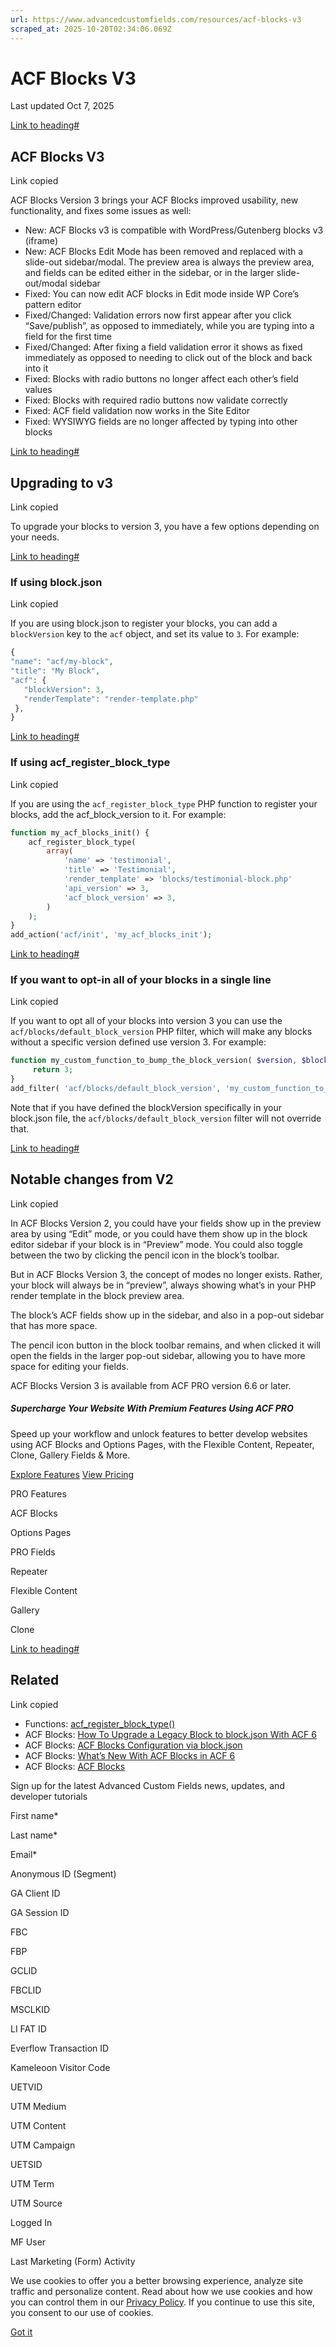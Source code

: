 ```yaml
---
url: https://www.advancedcustomfields.com/resources/acf-blocks-v3
scraped_at: 2025-10-20T02:34:06.069Z
---
```


# ACF Blocks V3

Last updated Oct 7, 2025

[Link to heading#](https://www.advancedcustomfields.com/resources/acf-blocks-v3/#acf-blocks-v3)

## ACF Blocks V3

Link copied

ACF Blocks Version 3 brings your ACF Blocks improved usability, new functionality, and fixes some issues as well:

- New: ACF Blocks v3 is compatible with WordPress/Gutenberg blocks v3 (iframe)
- New: ACF Blocks Edit Mode has been removed and replaced with a slide-out sidebar/modal. The preview area is always the preview area, and fields can be edited either in the sidebar, or in the larger slide-out/modal sidebar
- Fixed: You can now edit ACF blocks in Edit mode inside WP Core’s pattern editor
- Fixed/Changed: Validation errors now first appear after you click “Save/publish”, as opposed to immediately, while you are typing into a field for the first time
- Fixed/Changed: After fixing a field validation error it shows as fixed immediately as opposed to needing to click out of the block and back into it
- Fixed: Blocks with radio buttons no longer affect each other’s field values
- Fixed: Blocks with required radio buttons now validate correctly
- Fixed: ACF field validation now works in the Site Editor
- Fixed: WYSIWYG fields are no longer affected by typing into other blocks

[Link to heading#](https://www.advancedcustomfields.com/resources/acf-blocks-v3/#upgrading-to-v3)

## Upgrading to v3

Link copied

To upgrade your blocks to version 3, you have a few options depending on your needs.

[Link to heading#](https://www.advancedcustomfields.com/resources/acf-blocks-v3/#if-using-blockjson)

### If using block.json

Link copied

If you are using block.json to register your blocks, you can add a `blockVersion` key to the `acf` object, and set its value to `3`. For example:

```php
{
"name": "acf/my-block",
"title": "My Block",
"acf": {
   "blockVersion": 3,
   "renderTemplate": "render-template.php"
 },
}
```

[Link to heading#](https://www.advancedcustomfields.com/resources/acf-blocks-v3/#if-using-acfregisterblocktype)

### If using acf\_register\_block\_type

Link copied

If you are using the `acf_register_block_type` PHP function to register your blocks, add the acf\_block\_version to it. For example:

```php
function my_acf_blocks_init() {
    acf_register_block_type(
        array(
            'name' => 'testimonial',
            'title' => 'Testimonial',
            'render_template' => 'blocks/testimonial-block.php'
            'api_version' => 3,
            'acf_block_version' => 3,
        )
    );
}
add_action('acf/init', 'my_acf_blocks_init');
```

[Link to heading#](https://www.advancedcustomfields.com/resources/acf-blocks-v3/#if-you-want-to-opt-in-all-of-your-blocks-in-a-single-line)

### If you want to opt-in all of your blocks in a single line

Link copied

If you want to opt all of your blocks into version 3 you can use the `acf/blocks/default_block_version` PHP filter, which will make any blocks without a specific version defined use version 3. For example:

```php
function my_custom_function_to_bump_the_block_version( $version, $block ) {
     return 3;
}
add_filter( 'acf/blocks/default_block_version', 'my_custom_function_to_bump_the_block_version', 10, 2 );
```

Note that if you have defined the blockVersion specifically in your block.json file, the `acf/blocks/default_block_version` filter will not override that.

[Link to heading#](https://www.advancedcustomfields.com/resources/acf-blocks-v3/#notable-changes-from-v2)

## Notable changes from V2

Link copied

In ACF Blocks Version 2, you could have your fields show up in the preview area by using “Edit” mode, or you could have them show up in the block editor sidebar if your block is in “Preview” mode. You could also toggle between the two by clicking the pencil icon in the block’s toolbar.

But in ACF Blocks Version 3, the concept of modes no longer exists. Rather, your block will always be in “preview”, always showing what’s in your PHP render template in the block preview area.

The block’s ACF fields show up in the sidebar, and also in a pop-out sidebar that has more space.

The pencil icon button in the block toolbar remains, and when clicked it will open the fields in the larger pop-out sidebar, allowing you to have more space for editing your fields.

ACF Blocks Version 3 is available from ACF PRO version 6.6 or later.

##### Supercharge Your Website With Premium Features Using ACF PRO

Speed up your workflow and unlock features to better develop websites using ACF Blocks and Options Pages, with the Flexible Content, Repeater,
Clone, Gallery Fields & More.


[Explore Features](https://www.advancedcustomfields.com/pro/) [View Pricing](https://www.advancedcustomfields.com/pro/#pricing-table/)

PRO Features

ACF Blocks

Options Pages

PRO Fields

Repeater

Flexible Content

Gallery

Clone

[Link to heading#](https://www.advancedcustomfields.com/resources/acf-blocks-v3/#related)

## Related

Link copied

- Functions: [acf\_register\_block\_type()](https://www.advancedcustomfields.com/resources/acf_register_block_type/)
- ACF Blocks: [How To Upgrade a Legacy Block to block.json With ACF 6](https://www.advancedcustomfields.com/resources/how-to-upgrade-a-legacy-block-to-block-json-with-acf-6/)
- ACF Blocks: [ACF Blocks Configuration via block.json](https://www.advancedcustomfields.com/resources/acf-block-configuration-via-block-json/)
- ACF Blocks: [What’s New With ACF Blocks in ACF 6](https://www.advancedcustomfields.com/resources/whats-new-with-acf-blocks-in-acf-6/)
- ACF Blocks: [ACF Blocks](https://www.advancedcustomfields.com/resources/blocks/)

Sign up for the latest Advanced Custom Fields news, updates, and developer tutorials

First name\*

Last name\*

Email\*

Anonymous ID (Segment)

GA Client ID

GA Session ID

FBC

FBP

GCLID

FBCLID

MSCLKID

LI FAT ID

Everflow Transaction ID

Kameleoon Visitor Code

UETVID

UTM Medium

UTM Content

UTM Campaign

UETSID

UTM Term

UTM Source

Logged In

MF User

Last Marketing (Form) Activity

We use cookies to offer you a better browsing experience, analyze site traffic and personalize content. Read about how we use cookies and how you can control them in our [Privacy Policy](https://wpengine.com/legal/privacy/). If you continue to use this site, you consent to our use of cookies.

[Got it](https://www.advancedcustomfields.com/resources/acf-blocks-v3/#)
